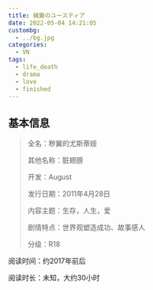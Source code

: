 ```yaml
---
title: 穢翼のユースティア
date: 2022-05-04 14:21:05
custombg:
  - ../bg.jpg
categories:
  - VN
tags:
  - life_death
  - drama
  - love
  - finished
---
```


## 基本信息

> 全名：秽翼的尤斯蒂娅
> 
> 其他名称：脏翅膀
> 
> 开发：August
> 
> 发行日期：2011年4月28日
> 
> 内容主题：生存，人生，爱
> 
> 剧情特点：世界观塑造成功、故事感人
> 
> 分级：R18

阅读时间：约2017年前后

阅读时长：未知，大约30小时
